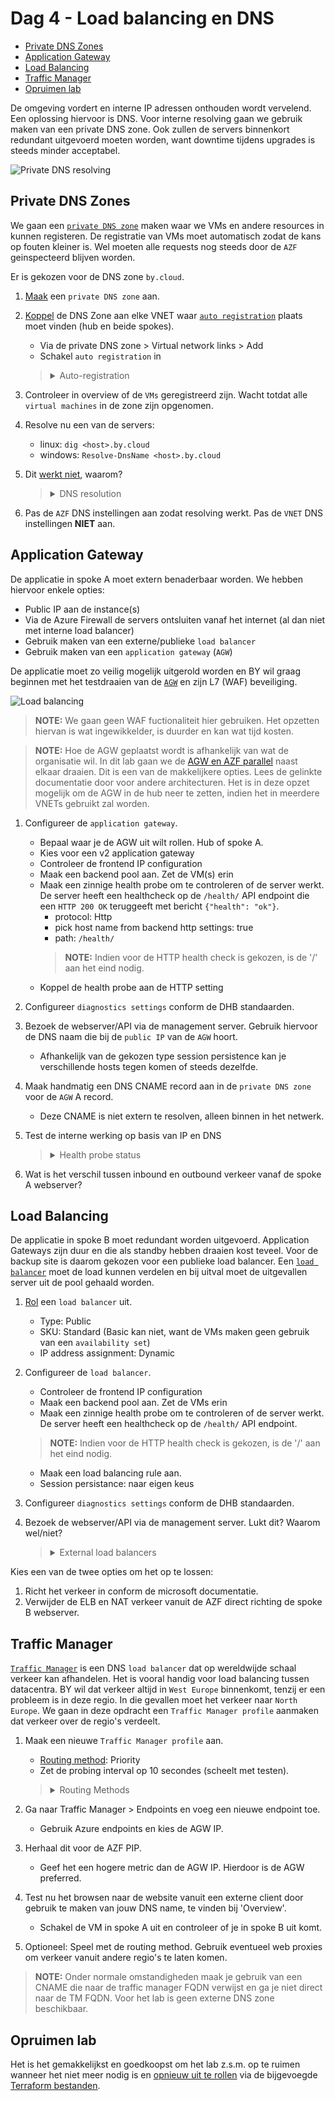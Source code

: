 
# Dag 4 - Load balancing en DNS

* [Private DNS Zones](#private-dns-zones)
* [Application Gateway](#application-gateway)
* [Load Balancing](#load-balancing)
* [Traffic Manager](#traffic-manager)
* [Opruimen lab](#opruimen-lab)

De omgeving vordert en interne IP adressen onthouden wordt vervelend. Een oplossing hiervoor is DNS. Voor interne resolving gaan we gebruik maken van een private DNS zone. 
Ook zullen de servers binnenkort redundant uitgevoerd moeten worden, want downtime tijdens upgrades is steeds minder acceptabel. 

![Private DNS resolving](./data/private_dns.svg)

## Private DNS Zones

We gaan een [`private DNS zone`](https://learn.microsoft.com/en-us/azure/dns/private-dns-privatednszone) maken waar we VMs en andere resources in kunnen registeren. De registratie van VMs moet automatisch zodat de kans op fouten kleiner is. Wel moeten alle requests nog steeds door de `AZF` geinspecteerd blijven worden.

Er is gekozen voor de DNS zone `by.cloud`.

1. [Maak](https://learn.microsoft.com/en-us/azure/dns/private-dns-getstarted-portal) een `private DNS zone` aan.
1. [Koppel](https://learn.microsoft.com/en-us/azure/dns/private-dns-virtual-network-links) de DNS Zone aan elke VNET waar [`auto registration`](https://learn.microsoft.com/en-us/azure/dns/private-dns-autoregistration) plaats moet vinden (hub en beide spokes).
    * Via de private DNS zone > Virtual network links > Add
    * Schakel `auto registration` in

    > <details><summary>Auto-registration</summary>
    >
    > `Auto registration` is handig, maar het kan voor elke zone maar voor [100 `VNETs`](https://learn.microsoft.com/en-us/azure/azure-resource-manager/management/azure-subscription-service-limits#azure-dns-limits) ingeschakeld worden. 

    </details>

1. Controleer in overview of de `VMs` geregistreerd zijn. Wacht totdat alle `virtual machines` in de zone zijn opgenomen.
1. Resolve nu een van de servers:
    * linux: `dig <host>.by.cloud`
    * windows: `Resolve-DnsName <host>.by.cloud`
1. Dit [werkt niet](https://learn.microsoft.com/en-us/azure/virtual-network/virtual-networks-name-resolution-for-vms-and-role-instances#name-resolution-that-uses-your-own-dns-server), waarom?

    > <details><summary>DNS resolution</summary>
    >
    > Om een zone gekoppeld aan een `VNET` te kunnen resolven, moet je de `VNET` DNS servers gebruiken. Alle `VNETs` hier gebruiken de `AZF` als DNS server. De `AZF` gebruikt echter niet het `VNET` als DNS server, maar CloudFlare DNS en Google DNS.  
    >
    > De ingebouwde `VNET` DNS server (168.63.129.16) is alleen bereikbaar vanuit de VNET. VM's kunnen niet de ingebouwde DNS server van een ander `VNET` gebruiken. Ook kun je niet vanuit een on-prem omgeving de VNET DNS benaderen om `private DNS zones` te resolven. 
    >
    > Er moet ten tijde van schijven altijd een eigen DNS server in Azure aanwezig zijn om de zones (vanuit buiten een VNET) te resolven. Kortom, het resolven van de `private DNS zones` moet via een DNS forwarder/proxy lopen in een gekoppelde `VNET`.
    >
    >**De enige reden dat de zone gekoppeld is aan de spokes, is voor auto registratie, niet DNS resolving.**

    </details>

6. Pas de `AZF` DNS instellingen aan zodat resolving werkt. Pas de `VNET` DNS instellingen **NIET** aan.

## Application Gateway

De applicatie in spoke A moet extern benaderbaar worden. We hebben hiervoor enkele opties:
* Public IP aan de instance(s)
* Via de Azure Firewall de servers ontsluiten vanaf het internet (al dan niet met interne load balancer)
* Gebruik maken van een externe/publieke `load balancer`
* Gebruik maken van een `application gateway` (`AGW`)

De applicatie moet zo veilig mogelijk uitgerold worden en BY wil graag beginnen met het testdraaien van de [`AGW`](https://learn.microsoft.com/en-us/azure/application-gateway/overview) en zijn L7 (WAF) beveiliging.

![Load balancing](./data/load_balancing.svg)

> **NOTE:** We gaan geen WAF fuctionaliteit hier gebruiken. Het opzetten hiervan is wat ingewikkelder, is duurder en kan wat tijd kosten.

> **NOTE:** Hoe de AGW geplaatst wordt is afhankelijk van wat de organisatie wil. In dit lab gaan we de [AGW en AZF parallel](https://learn.microsoft.com/en-us/azure/architecture/example-scenario/gateway/firewall-application-gateway#firewall-and-application-gateway-in-parallel) naast elkaar draaien. Dit is een van de makkelijkere opties. Lees de gelinkte documentatie door voor andere architecturen. Het is in deze opzet mogelijk om de AGW in de hub neer te zetten, indien het in meerdere VNETs gebruikt zal worden.

1. Configureer de `application gateway`.
    * Bepaal waar je de AGW uit wilt rollen. Hub of spoke A.
    * Kies voor een v2 application gateway
    * Controleer de frontend IP configuration
    * Maak een backend pool aan. Zet de VM(s) erin
    * Maak een zinnige health probe om te controleren of de server werkt. De server heeft een healthcheck op de `/health/` API endpoint die een `HTTP 200 OK` teruggeeft met bericht `{"health": "ok"}`. 
        * protocol: Http
        * pick host name from backend http settings: true
        * path: `/health/`
        > **NOTE:** Indien voor de HTTP health check is gekozen, is de '/' aan het eind nodig.
    * Koppel de health probe aan de HTTP setting

1. Configureer `diagnostics settings` conform de DHB standaarden.
1. Bezoek de webserver/API via de management server. Gebruik hiervoor de DNS naam die bij de `public IP` van de `AGW` hoort.
    * Afhankelijk van de gekozen type session persistence kan je verschillende hosts tegen komen of steeds dezelfde.
1. Maak handmatig een DNS CNAME record aan in de `private DNS zone` voor de `AGW` A record.
    * Deze CNAME is niet extern te resolven, alleen binnen in het netwerk.
1. Test de interne werking op basis van IP en DNS
    > <details><summary>Health probe status</summary>
    >
    > Voor de `application gateway` is het een stuk makkelijker om de health probe statussen te zien van de servers in een pool. Er is een sectie genaamd `Backend health` die een overzicht terug geeft.

    </details>

1. Wat is het verschil tussen inbound en outbound verkeer vanaf de spoke A webserver?

## Load Balancing

De applicatie in spoke B moet redundant worden uitgevoerd. Application Gateways zijn duur en die als standby hebben draaien kost teveel. Voor de backup site is daarom gekozen voor een publieke load balancer. Een [`load balancer`](https://learn.microsoft.com/en-us/azure/load-balancer/load-balancer-overview) moet de load kunnen verdelen en bij uitval moet de uitgevallen server uit de pool gehaald worden.

1. [Rol](https://learn.microsoft.com/en-us/azure/load-balancer/quickstart-load-balancer-standard-public-portal#create-load-balancer) een `load balancer` uit.
    * Type: Public
    * SKU: Standard (Basic kan niet, want de VMs maken geen gebruik van een `availability set`)
    * IP address assignment: Dynamic
1. Configureer de `load balancer`.
    * Controleer de frontend IP configuration
    * Maak een backend pool aan. Zet de VMs erin
    * Maak een zinnige health probe om te controleren of de server werkt. De server heeft een healthcheck op de `/health/` API endpoint.
    > **NOTE:** Indien voor de HTTP health check is gekozen, is de '/' aan het eind nodig.
    * Maak een load balancing rule aan.
    * Session persistance: naar eigen keus

1. Configureer `diagnostics settings` conform de DHB standaarden.
1. Bezoek de webserver/API via de management server. Lukt dit? Waarom wel/niet?
    > <details><summary>External load balancers</summary>
    >
    > De Azure ELB's doen aan DNAT, maar geen SNAT. De reden hiervoor is dat het, in tegenstelling tot de AGW, geen interne IP-adres heeft. Wanneer jouw server dit verkeer ontvangt, zal het dus het antwoord terugsturen via zijn beste route. In dit geval, is dat de default route via de Azure Firewall. Dit is duidelijk een voorbeeld van asymmetrisch verkeer.
    > 
    > Het is op te lossen [door het verkeer als volgt](https://learn.microsoft.com/en-us/azure/firewall/integrate-lb#public-load-balancer) te laten lopen: 
    > * Azure Firewall PIP
    > * DNAT richting ELB PIP
    > * ELB load balancet verkeer naar server
    > * Server heeft UDR voor AZF PIP direct naar het internet
    >   * Azure SDN SNAT de server IP terug naar LB IP
    >   * AZF SNAT het weer naar zijn IP en stuurt het door naar de client
    > 
    > Dit is best onzinnig om verschillende redenen.

    </details>

Kies een van de twee opties om het op te lossen:
1. Richt het verkeer in conform de microsoft documentatie.
1. Verwijder de ELB en NAT verkeer vanuit de AZF direct richting de spoke B webserver.

## Traffic Manager

[`Traffic Manager`](https://learn.microsoft.com/en-us/azure/traffic-manager/traffic-manager-overview) is een DNS `load balancer` dat op wereldwijde schaal verkeer kan afhandelen. Het is vooral handig voor load balancing tussen datacentra. BY wil dat verkeer altijd in `West Europe` binnenkomt, tenzij er een probleem is in deze regio. In die gevallen moet het verkeer naar `North Europe`. We gaan in deze opdracht een `Traffic Manager profile` aanmaken dat verkeer over de regio's verdeelt.

1. Maak een nieuwe `Traffic Manager profile` aan.
    * [Routing method](https://learn.microsoft.com/en-us/azure/traffic-manager/traffic-manager-routing-methods): Priority
    * Zet de probing interval op 10 secondes (scheelt met testen).
    > <details><summary>Routing Methods</summary>
    >
    > De routing methods bepalen wie op welke instance terecht komt.
    >    * priority: voor een active/passive of primary/backup setup
    >    * weighted: verkeer proportioneel verdelen op basis van weight
    >    * performance: verkeer sturen naar best presterende server, vanaf een gebruikersperspectief bekeken
    >    * geographic: gebruikers vanuit specifieke regio's naar een specifieke endpoint sturen
    >    * multivalue: stuurt meerdere endpoints terug in plaats van één enkele
    >    * subnet: verkeer verdelen op basis van source subnet

    </details>
1. Ga naar Traffic Manager > Endpoints en voeg een nieuwe endpoint toe.
    * Gebruik Azure endpoints en kies de AGW IP.
1. Herhaal dit voor de AZF PIP.
    * Geef het een hogere metric dan de AGW IP. Hierdoor is de AGW preferred.
1. Test nu het browsen naar de website vanuit een externe client door gebruik te maken van jouw DNS name, te vinden bij 'Overview'.
    * Schakel de VM in spoke A uit en controleer of je in spoke B uit komt.
1. Optioneel: Speel met de routing method. Gebruik eventueel web proxies om verkeer vanuit andere regio's te laten komen.

> **NOTE:** Onder normale omstandigheden maak je gebruik van een CNAME die naar de traffic manager FQDN verwijst en ga je niet direct naar de TM FQDN. Voor het lab is geen externe DNS zone beschikbaar.

## Opruimen lab

Het is het gemakkelijkst en goedkoopst om het lab z.s.m. op te ruimen wanneer het niet meer nodig is en [opnieuw uit te rollen](../README.md#lab-checkpoints) via de bijgevoegde [Terraform bestanden](./tf/).

